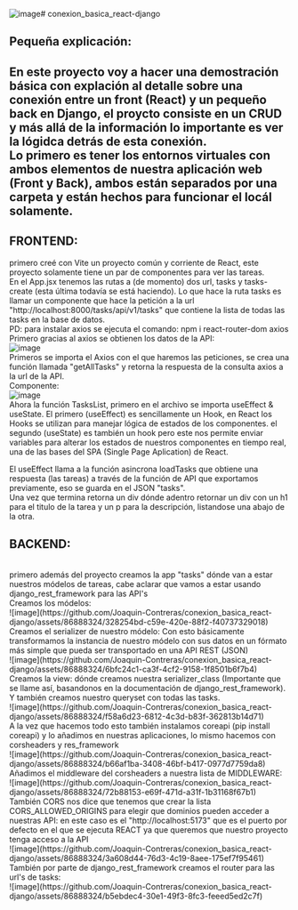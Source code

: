 ![image](https://github.com/Joaquin-Contreras/conexion_basica_react-django/assets/86888324/1aa7d3b4-8233-4831-af35-8dc5e64388ba)# conexion_basica_react-django

## Pequeña explicación:
En este proyecto voy a hacer una demostración básica con explación al detalle sobre una conexión entre un front (React) y un pequeño back en Django, el proycto consiste en un CRUD y más allá de la información lo importante es ver la lógidca detrás de esta conexión.
<br>
Lo primero es tener los entornos virtuales con ambos elementos de nuestra aplicación web (Front y Back), ambos están separados por una carpeta y están hechos para funcionar el locál solamente.
----------------------------------------

## FRONTEND:
primero creé con Vite un proyecto común y corriente de React, este proyecto solamente tiene un par de componentes para ver las tareas.
<br>
En el App.jsx tenemos las rutas a (de momento) dos url, tasks y tasks-create (esta última todavía se está haciendo). Lo que hace la ruta tasks es llamar un componente que hace la petición a la url "http://localhost:8000/tasks/api/v1/tasks" que contiene la lista de todas las tasks en la base de datos.
<br>
PD: para instalar axios se ejecuta el comando: npm i react-router-dom axios
<br>
Primero gracias al axios se obtienen los datos de la API:
<br>
![image](https://github.com/Joaquin-Contreras/conexion_basica_react-django/assets/86888324/bbbf3b9e-1fa0-4e63-8df8-1c6bf5cdf20e)
<br>
Primeros se importa el Axios con el que haremos las peticiones, se crea una función llamada "getAllTasks" y retorna la respuesta de la consulta axios a la url de la API.
<br>
Componente:
<br>
![image](https://github.com/Joaquin-Contreras/conexion_basica_react-django/assets/86888324/807933af-7f5b-4b6e-80cc-24968e6ed236)
<br>
Ahora la función TasksList, primero en el archivo se importa useEffect & useState. El primero (useEffect) es sencillamente un Hook, en React los Hooks se utilizan para manejar lógica de estados de los componentes. el segundo (useState) es también un hook pero este nos permite enviar variables para alterar los estados de nuestros componentes en tiempo real, una de las bases del SPA (Single Page Aplication) de React.

El useEffect llama a la función asincrona loadTasks que obtiene una respuesta (las tareas) a través de la función de API que exportamos previamente, eso se guarda en el JSON "tasks".
<br>
Una vez que termina retorna un div dónde adentro retornar un div con un h1 para el titulo de la tarea y un p para la descripción, listandose una abajo de la otra.

## BACKEND:
<br>
primero además del proyecto creamos la app "tasks" dónde van a estar nuestros módelos de tareas, cabe aclarar que vamos a estar usando django_rest_framework para las API's
<br>
Creamos los módelos:
<br>
![image](https://github.com/Joaquin-Contreras/conexion_basica_react-django/assets/86888324/328254bd-c59e-420e-88f2-f40737329018)
<br>
Creamos el serializer de nuestro módelo: Con esto básicamente transformamos la instancia de nuestro módelo con sus datos en un fórmato más simple que pueda ser transportado en una API REST (JSON)
<br>
![image](https://github.com/Joaquin-Contreras/conexion_basica_react-django/assets/86888324/6bfc24c1-ca3f-4cf2-9158-1f8501b6f7b4)
<br>
Creamos la view: dónde creamos nuestra serializer_class (Importante que se llame así, basandonos en la documentación de django_rest_framework). Y también creamos nuestro queryset con todas las tasks.
<br>
![image](https://github.com/Joaquin-Contreras/conexion_basica_react-django/assets/86888324/f58a6d23-6812-4c3d-b83f-362813b14d71)
<br>
A la vez que hacemos todo esto también instalamos coreapi (pip install coreapi) y lo añadimos en nuestras aplicaciones, lo mismo hacemos con corsheaders y res_framework
<br>
![image](https://github.com/Joaquin-Contreras/conexion_basica_react-django/assets/86888324/b66af1ba-3408-46bf-b417-0977d7759da8)
<br>
Añadimos el middleware del corsheaders a nuestra lista de MIDDLEWARE:
<br>
![image](https://github.com/Joaquin-Contreras/conexion_basica_react-django/assets/86888324/72b88153-e69f-471d-a31f-1b31168f67b1)
<br>
También CORS nos dice que tenemos que crear la lista CORS_ALLOWED_ORIGINS para elegir que dominios pueden acceder a nuestras API: en este caso es el "http://localhost:5173" que es el puerto por defecto en el que se ejecuta REACT ya que queremos que nuestro proyecto tenga acceso a la API
<br>
![image](https://github.com/Joaquin-Contreras/conexion_basica_react-django/assets/86888324/3a608d44-76d3-4c19-8aee-175ef7f95461)
<br>
También por parte de django_rest_framework creamos el router para las url's de tasks:
<br>
![image](https://github.com/Joaquin-Contreras/conexion_basica_react-django/assets/86888324/b5ebdec4-30e1-49f3-8fc3-feeed5ed2c7f)
<br>





